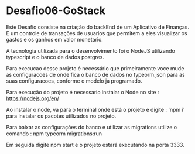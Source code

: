 # Desafio06-GoStack

Este Desafio consiste na criação do backEnd de um Aplicativo de Finanças. É um controle de transações de usuarios que permitem a eles
visualizar os gastos e  os ganhos em valor monetario.

A tecnologia utilizada para o desenvolvimento foi o NodeJS utilizando typescript e o banco de dados postgres.

Para execucao desse projeto é necessário que primeiramente voce mude as configuracoes de onde fica o banco de dados no typeorm.json para 
as suas configuracoes, conforme o modelo ja programado. 

Para execução do projeto é necessario instalar o Node no site : https://nodejs.org/en/

Ao instalar o node, va para o terminal onde está o projeto e digite : 'npm i' para instalar os pacotes utilizados no projeto.

Para baixar as configurações do banco e utilizar as migrations utilize o comando : npm typeorm migrations:run

Em seguida digite npm start e o projeto estará executando na porta 3333.
